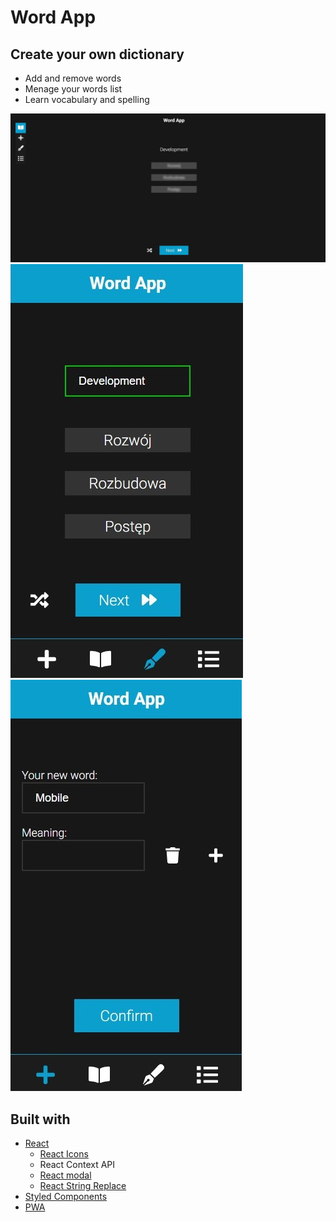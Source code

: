 # Word App

## Create your own dictionary

- Add and remove words
- Menage your words list
- Learn vocabulary and spelling

![Desktop view](./readmeImg/desktop.jpg)
![Mobile View](./readmeImg/mobile.jpg)
![Mobile View2](./readmeImg/mobile1.jpg)

## Built with

- [React](https://reactjs.org/)
  - [React Icons](https://react-icons.github.io/react-icons)
  - React Context API
  - [React modal](https://www.npmjs.com/package/react-modal)
  - [React String Replace](https://github.com/iansinnott/react-string-replace)
- [Styled Components](https://styled-components.com/)
- [PWA](https://web.dev/progressive-web-apps/)
